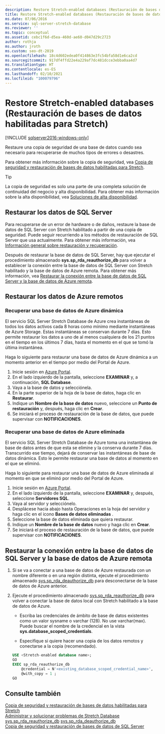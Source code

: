 ```yaml
---
description: Restore Stretch-enabled databases (Restauración de bases de datos habilitadas para Stretch)
title: Restore Stretch-enabled databases (Restauración de bases de datos habilitadas para Stretch)
ms.date: 07/06/2016
ms.service: sql-server-stretch-database
ms.reviewer: ''
ms.topic: conceptual
ms.assetid: cebc1f6d-d5ea-460d-ae60-d047d29c2723
author: rothja
ms.author: jroth
ms.custom: seo-dt-2019
ms.openlocfilehash: 18c4d602edea0f414863e3fc54bfa58d1e6ca2cd
ms.sourcegitcommit: 917df4ffd22e4a229af7dc481dcce3ebba0aa4d7
ms.translationtype: HT
ms.contentlocale: es-ES
ms.lasthandoff: 02/10/2021
ms.locfileid: "100079796"
---
```

# <a name="restore-stretch-enabled-databases-stretch-database"></a>Restore Stretch-enabled databases (Restauración de bases de datos habilitadas para Stretch)
[!INCLUDE [sqlserver2016-windows-only](../../includes/applies-to-version/sqlserver2016-windows-only.md)]


  Restaure una copia de seguridad de una base de datos cuando sea necesario para recuperarse de muchos tipos de errores o desastres.
  
  Para obtener más información sobre la copia de seguridad, vea [Copia de seguridad y restauración de bases de datos habilitadas para Stretch](../../sql-server/stretch-database/backup-stretch-enabled-databases-stretch-database.md).

> [!TIP]
> La copia de seguridad es solo una parte de una completa solución de continuidad del negocio y alta disponibilidad. Para obtener más información sobre la alta disponibilidad, vea [Soluciones de alta disponibilidad](../../database-engine/sql-server-business-continuity-dr.md).

## <a name="restore-your-sql-server-data"></a>Restaurar los datos de SQL Server
Para recuperarse de un error de hardware o de daños, restaure la base de datos de SQL Server con Stretch habilitado a partir de una copia de seguridad. Puede seguir recurriendo a los métodos de restauración de SQL Server que usa actualmente. Para obtener más información, vea [Información general sobre restauración y recuperación](../../relational-databases/backup-restore/restore-and-recovery-overview-sql-server.md).

Después de restaurar la base de datos de SQL Server, hay que ejecutar el procedimiento almacenado **sys.sp_rda_reauthorize_db** para volver a establecer la conexión entre la base de datos de SQL Server con Stretch habilitado y la base de datos de Azure remota. Para obtener más información, vea [Restaurar la conexión entre la base de datos de SQL Server y la base de datos de Azure remota](#reconnect).

## <a name="restore-your-remote-azure-data"></a>Restaurar los datos de Azure remotos

### <a name="recover-a-live-azure-database"></a>Recuperar una base de datos de Azure dinámica
El servicio SQL Server Stretch Database de Azure crea instantáneas de todos los datos activos cada 8 horas como mínimo mediante instantáneas de Azure Storage. Estas instantáneas se conservan durante 7 días. Esto permite restaurar los datos a uno de al menos cualquiera de los 21 puntos en el tiempo en los últimos 7 días, hasta el momento en el que se tomó la última instantánea.

Haga lo siguiente para restaurar una base de datos de Azure dinámica a un momento anterior en el tiempo por medio del Portal de Azure.

1. Inicie sesión en [Azure Portal][].
2. En el lado izquierdo de la pantalla, seleccione **EXAMINAR** y, a continuación, **SQL Database**.
3. Vaya a la base de datos y selecciónela.
4. En la parte superior de la hoja de la base de datos, haga clic en **Restaurar**.
5. Indique un **Nombre de la base de datos** nuevo, seleccione un **Punto de restauración** y, después, haga clic en **Crear**.
6. Se iniciará el proceso de restauración de la base de datos, que puede supervisar con **NOTIFICACIONES**.

### <a name="recover-a-deleted-azure-database"></a>Recuperar una base de datos de Azure eliminada
El servicio SQL Server Stretch Database de Azure toma una instantánea de base de datos antes de que esta se elimine y la conserva durante 7 días. Transcurrido ese tiempo, dejará de conservar las instantáneas de base de datos dinámica. Esto le permite restaurar una base de datos al momento en el que se eliminó.

Haga lo siguiente para restaurar una base de datos de Azure eliminada al momento en que se eliminó por medio del Portal de Azure.

1. Inicie sesión en [Azure Portal][].
2. En el lado izquierdo de la pantalla, seleccione **EXAMINAR** y, después, seleccione **Servidores SQL**.
3. Vaya al servidor y selecciónelo.
4. Desplácese hacia abajo hasta Operaciones en la hoja del servidor y haga clic en el icono **Bases de datos eliminadas** .
5. Seleccione la base de datos eliminada que quiera restaurar.
5. Indique un **Nombre de la base de datos** nuevo y haga clic en **Crear**.
6. Se iniciará el proceso de restauración de la base de datos, que puede supervisar con **NOTIFICACIONES**.

## <a name="restore-the-connection-between-the-sql-server-database-and-the-remote-azure-database"></a><a name="reconnect"></a>Restaurar la conexión entre la base de datos de SQL Server y la base de datos de Azure remota

1.  Si se va a conectar a una base de datos de Azure restaurada con un nombre diferente o en una región distinta, ejecute el procedimiento almacenado [sys.sp_rda_deauthorize_db](../../relational-databases/system-stored-procedures/sys-sp-rda-deauthorize-db-transact-sql.md) para desconectarse de la base de datos de Azure anterior.  
  
2.  Ejecute el procedimiento almacenado [sys.sp_rda_reauthorize_db](../../relational-databases/system-stored-procedures/sys-sp-rda-reauthorize-db-transact-sql.md) para volver a conectar la base de datos local con Stretch habilitado a la base de datos de Azure.  
  
    -   Escriba las credenciales de ámbito de base de datos existentes como un valor sysname o varchar (128). No use varchar(max). Puede buscar el nombre de la credencial en la vista **sys.database_scoped_credentials**.  
  
    -   Especifique si quiere hacer una copia de los datos remotos y conectarse a la copia (recomendado).  
  
    ```sql  
    USE <Stretch-enabled database name>;
    GO
    EXEC sp_rda_reauthorize_db
        @credential = N'<existing_database_scoped_credential_name>',
        @with_copy = 1 ;  
    GO  
    ```  
    
  ## <a name="see-also"></a>Consulte también  
 [Copia de seguridad y restauración de bases de datos habilitadas para Stretch](../../sql-server/stretch-database/backup-stretch-enabled-databases-stretch-database.md)  
 [Administrar y solucionar problemas de Stretch Database](../../sql-server/stretch-database/manage-and-troubleshoot-stretch-database.md)   
 [sys.sp_rda_reauthorize_db](../../relational-databases/system-stored-procedures/sys-sp-rda-reauthorize-db-transact-sql.md) 
 [sys.sp_rda_deauthorize_db](../../relational-databases/system-stored-procedures/sys-sp-rda-deauthorize-db-transact-sql.md)  
 [Copia de seguridad y restauración de bases de datos de SQL Server](../../relational-databases/backup-restore/back-up-and-restore-of-sql-server-databases.md)  
 
 [Azure Portal]: https://portal.azure.com/
 
